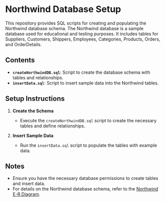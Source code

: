 # Northwind Database Setup

This repository provides SQL scripts for creating and populating the Northwind database schema. The Northwind database is a sample database used for educational and testing purposes. It includes tables for Suppliers, Customers, Shippers, Employees, Categories, Products, Orders, and OrderDetails.

## Contents

- **`createNorthwindDB.sql`**: Script to create the database schema with tables and relationships.
- **`insertData.sql`**: Script to insert sample data into the Northwind tables.

## Setup Instructions

1. **Create the Schema**
   - Execute the `createNorthwindDB.sql` script to create the necessary tables and define relationships.

2. **Insert Sample Data**
   - Run the `insertData.sql` script to populate the tables with example data.

## Notes

- Ensure you have the necessary database permissions to create tables and insert data.
- For details on the Northwind database schema, refer to the [Northwind E-R Diagram](https://upload.wikimedia.org/wikiversity/en/thumb/a/ac/Northwind_E-R_Diagram.png/720px-Northwind_E-R_Diagram.png).

